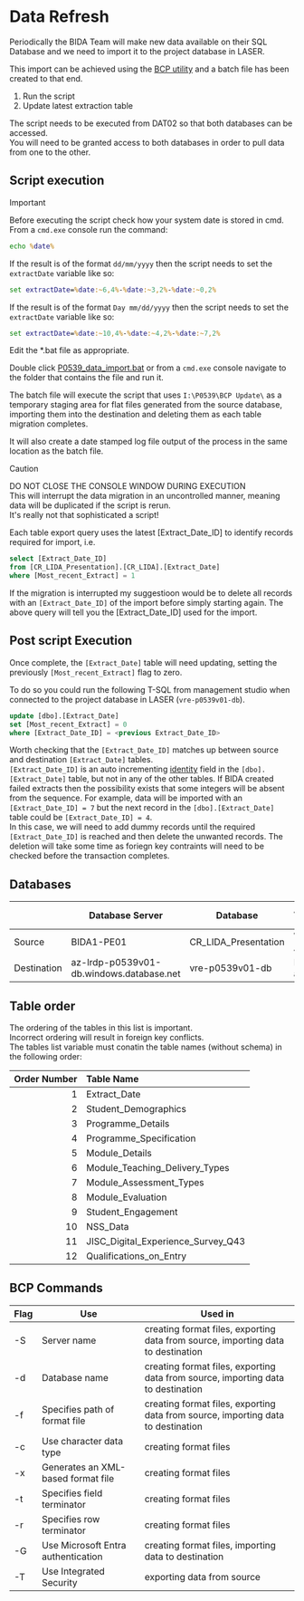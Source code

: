 # Data Refresh

Periodically the BIDA Team will make new data available on their SQL Database and we need to import it to the project database in LASER.  

This import can be achieved using the [BCP utility](https://learn.microsoft.com/en-us/sql/tools/bcp-utility?view=sql-server-ver17&tabs=windows) and a batch file has been created to that end.  

1. Run the script
2. Update latest extraction table

The script needs to be executed from DAT02 so that both databases can be accessed.  
You will need to be granted access to both databases in order to pull data from one to the other.  

## Script execution  

> [!IMPORTANT]  
> Before executing the script check how your system date is stored in cmd.  
> From a `cmd.exe` console run the command:  
> ```bat
> echo %date%
> ```
> If the result is of the format `dd/mm/yyyy` then the script needs to set the `extractDate` variable like so:
> ```bat
> set extractDate=%date:~6,4%-%date:~3,2%-%date:~0,2%
> ```
> If the result is of the format `Day mm/dd/yyyy` then the script needs to set the `extractDate` variable like so:
> ```bat
> set extractDate=%date:~10,4%-%date:~4,2%-%date:~7,2%
> ```
> Edit the *.bat file as appropriate.  

Double click [P0539_data_import.bat](P0539_data_import.bat) or from a `cmd.exe` console navigate to the folder that contains the file and run it.  

The batch file will execute the script that uses `I:\P0539\BCP Update\` as a temporary staging area for flat files generated from the source database, importing them into the destination and deleting them as each table migration completes.  

It will also create a date stamped log file output of the process in the same location as the batch file.  

> [!CAUTION]  
> DO NOT CLOSE THE CONSOLE WINDOW DURING EXECUTION  
> This will interrupt the data migration in an uncontrolled manner, meaning data will be duplicated if the script is rerun.  
> It's really not that sophisticated a script!  

Each table export query uses the latest [Extract_Date_ID] to identify records required for import, i.e.  
```sql
select [Extract_Date_ID]  
from [CR_LIDA_Presentation].[CR_LIDA].[Extract_Date]  
where [Most_recent_Extract] = 1  
```

If the migration is interrupted my suggestioon would be to delete all records with an `[Extract_Date_ID]` of the import before simply starting again. The above query will tell you the [Extract_Date_ID] used for the import.  

## Post script Execution  

Once complete, the `[Extract_Date]` table will need updating, setting the previously `[Most_recent_Extract]` flag to zero.  

To do so you could run the following T-SQL from management studio when connected to the project database in LASER (`vre-p0539v01-db`). 

```sql 
update [dbo].[Extract_Date]
set [Most_recent_Extract] = 0
where [Extract_Date_ID] = <previous Extract_Date_ID>
```

Worth checking that the `[Extract_Date_ID]` matches up between source and destination `[Extract_Date]` tables.  
`[Extract_Date_ID]` is an auto incrementing [identity](https://learn.microsoft.com/en-us/sql/t-sql/statements/create-table-transact-sql-identity-property) field in the `[dbo].[Extract_Date]` table, but not in any of the other tables. If BIDA created failed extracts then the possibility exists that some integers will be absent from the sequence. For example, data will be imported with an `[Extract_Date_ID] = 7` but the next record in the `[dbo].[Extract_Date]` table could be `[Extract_Date_ID] = 4`.  
In this case, we will need to add dummy records until the required `[Extract_Date_ID]` is reached and then delete the unwanted records. The deletion will take some time as foriegn key contraints will need to be checked before the transaction completes.  

## Databases
||Database Server|Database|Authentication type|Table Schema|
|---|---|---|---|---|
|Source|BIDA1-PE01|CR_LIDA_Presentation|Windows Authentication|CR_LIDA|
|Destination|az-lrdp-p0539v01-db.windows.database.net|vre-p0539v01-db|Microsoft Entra authentication|dbo|

## Table order

The ordering of the tables in this list is important.  
Incorrect ordering will result in foreign key conflicts.  
The tables list variable must conatin the table names (without schema) in the following order:  

|Order Number|Table Name|
|--:|:--|
|1|Extract_Date|
|2|Student_Demographics|
|3|Programme_Details|
|4|Programme_Specification|
|5|Module_Details|
|6|Module_Teaching_Delivery_Types|
|7|Module_Assessment_Types|
|8|Module_Evaluation|
|9|Student_Engagement|
|10|NSS_Data|
|11|JISC_Digital_Experience_Survey_Q43|
|12|Qualifications_on_Entry|

## BCP Commands

|Flag|Use|Used in|
|---|---|---|
|-S|Server name|creating format files, exporting data from source, importing data to destination|
|-d|Database name|creating format files, exporting data from source, importing data to destination|
|-f|Specifies path of format file|creating format files, exporting data from source, importing data to destination|
|-c|Use character data type|creating format files|
|-x|Generates an XML-based format file|creating format files|
|-t|Specifies field terminator|creating format files|
|-r|Specifies row terminator|creating format files|
|-G|Use Microsoft Entra authentication|creating format files, importing data to destination|
|-T|Use Integrated Security|exporting data from source|

